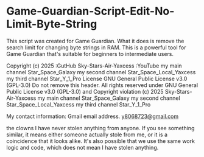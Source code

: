 # Game-Guardian-Script-Edit-No-Limit-Byte-String
This script was created for Game Guardian. What it does is remove the search limit for changing byte strings in RAM. This is a powerful tool for Game Guardian that's suitable for beginners to intermediate users.

Copyright (c) 2025 :GutHub Sky-Stars-Air-Yaxcess :YouTube my main channel Star_Space_Galaxy my second channel Star_Space_Local_Yaxcess my third channel Star_Y_1_Pro License GNU General Public License v3.0 (GPL-3.0) Do not remove this header. All rights reserved under GNU General Public License v3.0 (GPL-3.0) and Copyright violation (c) 2025 Sky-Stars-Air-Yaxcess my main channel Star_Space_Galaxy my second channel Star_Space_Local_Yaxcess my third channel Star_Y_1_Pro

My contact information: Gmail email address. y8068723@gmail.com

the clowns I have never stolen anything from anyone. If you see something similar, it means either someone actually stole from me, or it is a coincidence that it looks alike. It's also possible that we use the same work logic and code, which does not mean I have stolen anything.

